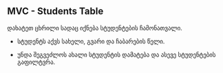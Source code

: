 ## MVC - Students Table

დახატეთ ცხრილი სადაც იქნება სტუდენტების ჩამონათვალი. 

* სტუდენტს აქვს სახელი, გვარი და ჩაბარების წელი. 

* უნდა შეგვეძლოს ახალი სტუდენტის დამატება და ასევე სტუდენტების გაფილტვრა.